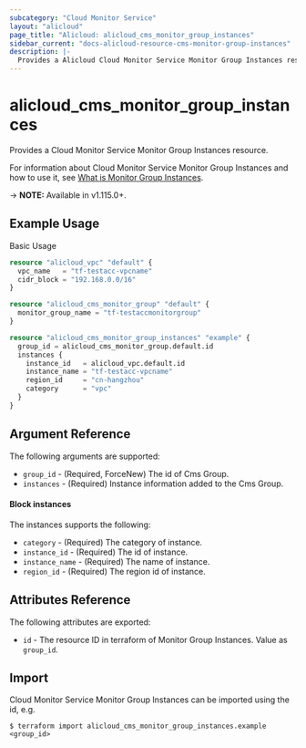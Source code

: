 ```yaml
---
subcategory: "Cloud Monitor Service"
layout: "alicloud"
page_title: "Alicloud: alicloud_cms_monitor_group_instances"
sidebar_current: "docs-alicloud-resource-cms-monitor-group-instances"
description: |-
  Provides a Alicloud Cloud Monitor Service Monitor Group Instances resource.
---
```


# alicloud\_cms\_monitor\_group\_instances

Provides a Cloud Monitor Service Monitor Group Instances resource.

For information about Cloud Monitor Service Monitor Group Instances and how to use it, see [What is Monitor Group Instances](https://www.alibabacloud.com/help/en/doc-detail/115031.htm).

-> **NOTE:** Available in v1.115.0+.

## Example Usage

Basic Usage

```terraform
resource "alicloud_vpc" "default" {
  vpc_name   = "tf-testacc-vpcname"
  cidr_block = "192.168.0.0/16"
}

resource "alicloud_cms_monitor_group" "default" {
  monitor_group_name = "tf-testaccmonitorgroup"
}

resource "alicloud_cms_monitor_group_instances" "example" {
  group_id = alicloud_cms_monitor_group.default.id
  instances {
    instance_id   = alicloud_vpc.default.id
    instance_name = "tf-testacc-vpcname"
    region_id     = "cn-hangzhou"
    category      = "vpc"
  }
}
```

## Argument Reference

The following arguments are supported:

* `group_id` - (Required, ForceNew) The id of Cms Group.
* `instances` - (Required) Instance information added to the Cms Group.

#### Block instances

The instances supports the following: 

* `category` - (Required) The category of instance.
* `instance_id` - (Required) The id of instance.
* `instance_name` - (Required) The name of instance.
* `region_id` - (Required) The region id of instance.

## Attributes Reference

The following attributes are exported:

* `id` - The resource ID in terraform of Monitor Group Instances. Value as `group_id`.

## Import

Cloud Monitor Service Monitor Group Instances can be imported using the id, e.g.

```shell
$ terraform import alicloud_cms_monitor_group_instances.example <group_id>
```
